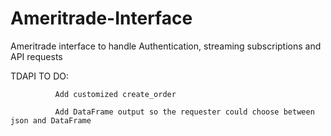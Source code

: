 # Ameritrade-Interface
Ameritrade interface to handle Authentication, streaming subscriptions and API requests

TDAPI TO DO: 

              Add customized create_order

              Add DataFrame output so the requester could choose between json and DataFrame

